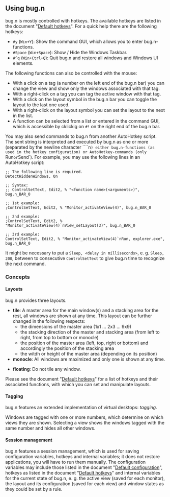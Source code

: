 ## Using bug.n

bug.n is mostly controlled with hotkeys. The available hotkeys are listed in
the document "[Default hotkeys](./Default_hotkeys.md)". For a quick help there
are the following hotkeys:

* `#y` (`Win+Y`): Show the command GUI, which allows you to enter
bug.n-functions.
* `#Space` (`Win+Space`): Show / Hide the Windows Taskbar.
* `#^q` (`Win+Ctrl+Q`): Quit bug.n and restore all windows and Windows UI
elements.

The following functions can also be controlled with the mouse:

* With a click on a tag (a number on the left end of the bug.n bar) you can
change the view and show only the windows associated with that tag.
* With a right-click on a tag you can tag the active window with that tag.
* With a click on the layout symbol in the bug.n bar you can toggle the layout
to the last one used.
* With a right-click on the layout symbol you can set the layout to the next in
the list.
* A function can be selected from a list or entered in the command GUI, which
is accessible by cklickig on `#!` on the right end of the bug.n bar.

You may also send commands to bug.n from another AutoHotkey script. The sent
string is interpreted and executed by bug.n as one or more (separated by the
newline character ````n`) either bug.n-functions (as used in the hotkey
configuration) or AutoHotkey-commands (only `Run` or `Send`). For example, you
may use the following lines in an AutoHotkey script:

    ;; The following line is required.
    DetectHiddenWindows, On

    ;; Syntax:
    ;; ControlSetText, Edit2, % "<function name>(<arguments>)", bug.n_BAR_0

    ;; 1st example:
    ;ControlSetText, Edit2, % "Monitor_activateView(4)", bug.n_BAR_0

    ;; 2nd example:
    ;ControlSetText, Edit2, % "Monitor_activateView(4)`nView_setLayout(3)", bug.n_BAR_0

    ;; 3rd example:
    ControlSetText, Edit2, % "Monitor_activateView(4)`nRun, explorer.exe", bug.n_BAR_0

It might be necessary to put a `Sleep, <delay in milliseconds>`, e. g.
`Sleep, 200`, between to consecutive `ControlSetText` to give bug.n time to
recognize the next command.

### Concepts

#### Layouts

bug.n provides three layouts.

* **tile**: A master area for the main window(s) and a stacking area for the
rest, all windows are shown at any time. This layout can be further changed in
the following respects:
  + the dimensions of the master area (1x1 ... 2x3 ... 9x9)
  + the stacking direction of the master and stacking area (from left to right,
  from top to bottom or monocle)
  + the position of the master area (left, top, right or bottom) and
  accordingly the position of the stacking area
  + the witdh or height of the master area (depending on its position)
* **monocle**: All windows are maximized and only one is shown at any time.
+ **floating**: Do not tile any window.

Please see the document "[Default hotkeys](./Default_hotkeys.md)" for a list of
hotkeys and their associated functions, with which you can set and manipulate
layouts.

#### Tagging

bug.n features an extended implementation of virtual desktops: _tagging_.

Windows are tagged with one or more numbers, which determine on which views
they are shown. Selecting a view shows the windows tagged with the same number
and hides all other windows.

#### Session management

bug.n features a session management, which is used for saving configuration
variables, hotkeys and internal variables; it does not restore applications,
you will have to run them manually. The configuration variables may include
those listed in the document
"[Default configuration](./Default_configuration.md)", hotkeys as
listed in the document "[Default hotkeys](./Default_hotkeys.md)" and internal
variables for the current state of bug.n, e. g. the active view (saved for each
monitor), the layout and its configuration (saved for each view) and window
states as they could be set by a rule.
